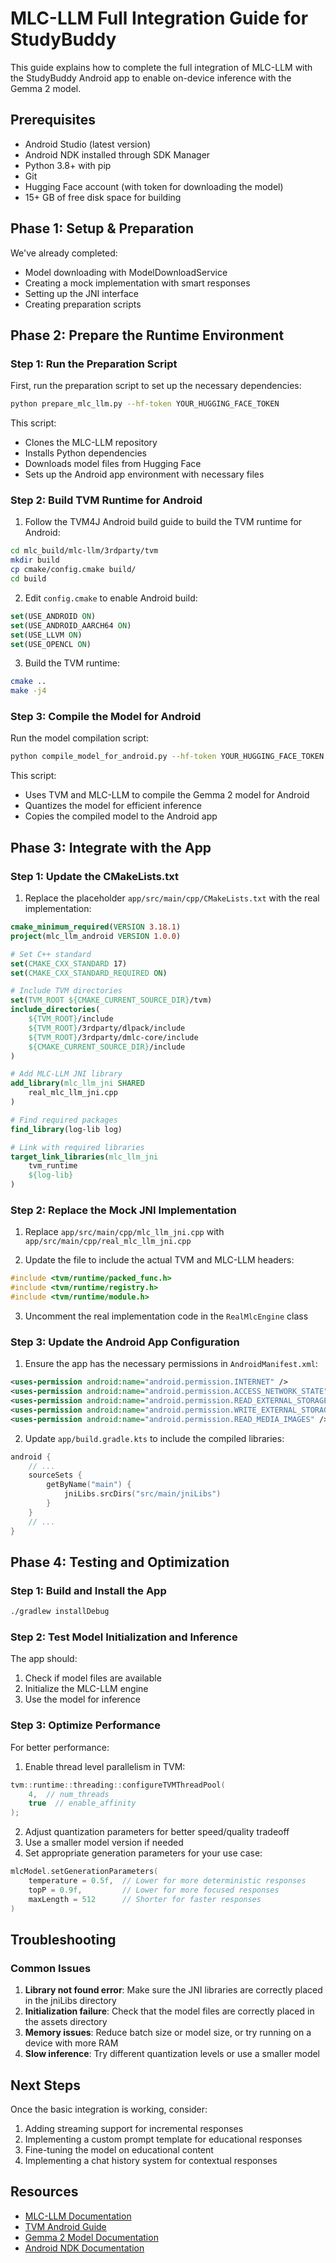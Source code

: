 # MLC-LLM Full Integration Guide for StudyBuddy

This guide explains how to complete the full integration of MLC-LLM with the StudyBuddy Android app to enable on-device inference with the Gemma 2 model.

## Prerequisites

- Android Studio (latest version)
- Android NDK installed through SDK Manager
- Python 3.8+ with pip
- Git
- Hugging Face account (with token for downloading the model)
- 15+ GB of free disk space for building

## Phase 1: Setup & Preparation

We've already completed:
- Model downloading with ModelDownloadService
- Creating a mock implementation with smart responses
- Setting up the JNI interface
- Creating preparation scripts

## Phase 2: Prepare the Runtime Environment

### Step 1: Run the Preparation Script

First, run the preparation script to set up the necessary dependencies:

```bash
python prepare_mlc_llm.py --hf-token YOUR_HUGGING_FACE_TOKEN
```

This script:
- Clones the MLC-LLM repository
- Installs Python dependencies
- Downloads model files from Hugging Face
- Sets up the Android app environment with necessary files

### Step 2: Build TVM Runtime for Android

1. Follow the TVM4J Android build guide to build the TVM runtime for Android:

```bash
cd mlc_build/mlc-llm/3rdparty/tvm
mkdir build
cp cmake/config.cmake build/
cd build
```

2. Edit `config.cmake` to enable Android build:

```cmake
set(USE_ANDROID ON)
set(USE_ANDROID_AARCH64 ON)
set(USE_LLVM ON)
set(USE_OPENCL ON)
```

3. Build the TVM runtime:

```bash
cmake ..
make -j4
```

### Step 3: Compile the Model for Android

Run the model compilation script:

```bash
python compile_model_for_android.py --hf-token YOUR_HUGGING_FACE_TOKEN
```

This script:
- Uses TVM and MLC-LLM to compile the Gemma 2 model for Android
- Quantizes the model for efficient inference
- Copies the compiled model to the Android app

## Phase 3: Integrate with the App

### Step 1: Update the CMakeLists.txt

1. Replace the placeholder `app/src/main/cpp/CMakeLists.txt` with the real implementation:

```cmake
cmake_minimum_required(VERSION 3.18.1)
project(mlc_llm_android VERSION 1.0.0)

# Set C++ standard
set(CMAKE_CXX_STANDARD 17)
set(CMAKE_CXX_STANDARD_REQUIRED ON)

# Include TVM directories
set(TVM_ROOT ${CMAKE_CURRENT_SOURCE_DIR}/tvm)
include_directories(
    ${TVM_ROOT}/include
    ${TVM_ROOT}/3rdparty/dlpack/include
    ${TVM_ROOT}/3rdparty/dmlc-core/include
    ${CMAKE_CURRENT_SOURCE_DIR}/include
)

# Add MLC-LLM JNI library
add_library(mlc_llm_jni SHARED
    real_mlc_llm_jni.cpp
)

# Find required packages
find_library(log-lib log)

# Link with required libraries
target_link_libraries(mlc_llm_jni
    tvm_runtime
    ${log-lib}
)
```

### Step 2: Replace the Mock JNI Implementation

1. Replace `app/src/main/cpp/mlc_llm_jni.cpp` with `app/src/main/cpp/real_mlc_llm_jni.cpp`

2. Update the file to include the actual TVM and MLC-LLM headers:

```cpp
#include <tvm/runtime/packed_func.h>
#include <tvm/runtime/registry.h>
#include <tvm/runtime/module.h>
```

3. Uncomment the real implementation code in the `RealMlcEngine` class

### Step 3: Update the Android App Configuration

1. Ensure the app has the necessary permissions in `AndroidManifest.xml`:

```xml
<uses-permission android:name="android.permission.INTERNET" />
<uses-permission android:name="android.permission.ACCESS_NETWORK_STATE" />
<uses-permission android:name="android.permission.READ_EXTERNAL_STORAGE" android:maxSdkVersion="32" />
<uses-permission android:name="android.permission.WRITE_EXTERNAL_STORAGE" android:maxSdkVersion="28" />
<uses-permission android:name="android.permission.READ_MEDIA_IMAGES" />
```

2. Update `app/build.gradle.kts` to include the compiled libraries:

```kotlin
android {
    // ...
    sourceSets {
        getByName("main") {
            jniLibs.srcDirs("src/main/jniLibs")
        }
    }
    // ...
}
```

## Phase 4: Testing and Optimization

### Step 1: Build and Install the App

```bash
./gradlew installDebug
```

### Step 2: Test Model Initialization and Inference

The app should:
1. Check if model files are available
2. Initialize the MLC-LLM engine
3. Use the model for inference

### Step 3: Optimize Performance

For better performance:

1. Enable thread level parallelism in TVM:

```cpp
tvm::runtime::threading::configureTVMThreadPool(
    4,  // num_threads
    true  // enable_affinity
);
```

2. Adjust quantization parameters for better speed/quality tradeoff
3. Use a smaller model version if needed
4. Set appropriate generation parameters for your use case:

```kotlin
mlcModel.setGenerationParameters(
    temperature = 0.5f,  // Lower for more deterministic responses
    topP = 0.9f,         // Lower for more focused responses
    maxLength = 512      // Shorter for faster responses
)
```

## Troubleshooting

### Common Issues

1. **Library not found error**: Make sure the JNI libraries are correctly placed in the jniLibs directory
2. **Initialization failure**: Check that the model files are correctly placed in the assets directory
3. **Memory issues**: Reduce batch size or model size, or try running on a device with more RAM
4. **Slow inference**: Try different quantization levels or use a smaller model

## Next Steps

Once the basic integration is working, consider:

1. Adding streaming support for incremental responses
2. Implementing a custom prompt template for educational responses
3. Fine-tuning the model on educational content
4. Implementing a chat history system for contextual responses

## Resources

- [MLC-LLM Documentation](https://llm.mlc.ai/docs/)
- [TVM Android Guide](https://tvm.apache.org/docs/tutorial/android_deploy.html)
- [Gemma 2 Model Documentation](https://huggingface.co/google/gemma-2b-it)
- [Android NDK Documentation](https://developer.android.com/ndk/guides) 